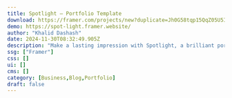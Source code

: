 ```yaml
---
title: Spotlight — Portfolio Template
download: https://framer.com/projects/new?duplicate=Jh0G58tqp15QqZ05U5I1&via=khalid&duplicateType=siteTemplate
demo: https://spot-light.framer.website/
author: "Khalid Dashash"
date: 2024-11-30T08:32:49.905Z
description: "Make a lasting impression with Spotlight, a brilliant portfolio template designed to shine a spotlight on your finest work, writing, and boundless creativity."
ssg: ["Framer"]
css: []
ui: []
cms: []
category: [Business,Blog,Portfolio]
draft: false
---
```

